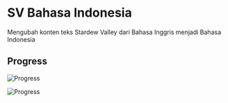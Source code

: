 # SV Bahasa Indonesia
 Mengubah konten teks Stardew Valley dari Bahasa Inggris menjadi Bahasa Indonesia
 
## Progress
 ![Progress](https://progress-bar.dev/47/?title=teks)
 <!-- 81 dari 169 file teks -->
 
 ![Progress](https://progress-bar.dev/40/?title=gambar)
